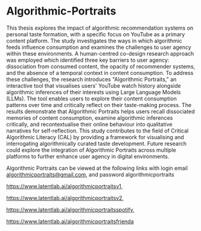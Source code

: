 # Algorithmic-Portraits

This thesis explores the impact of algorithmic recommendation systems on personal taste formation, with a specific focus on YouTube as a primary content platform. The study investigates the ways in which algorithmic feeds influence consumption and examines the challenges to user agency within these environments. A human-centred co-design research approach was employed which identified three key barriers to user agency: dissociation from consumed content, the opacity of recommender systems, and the absence of a temporal context in content consumption. To address these challenges, the research introduces "Algorithmic Portraits," an interactive tool that visualises users' YouTube watch history alongside algorithmic inferences of their interests using Large Language Models (LLMs). The tool enables users to explore their content consumption patterns over time and critically reflect on their taste-making process. The results demonstrate that Algorithmic Portraits helps users recall dissociated memories of content consumption, examine algorithmic inferences critically, and recontextualise their online behaviour into qualitative narratives for self-reflection. This study contributes to the field of Critical Algorithmic Literacy (CAL) by providing a framework for visualising and interrogating algorithmically curated taste development. Future research could explore the integration of Algorithmic Portraits across multiple platforms to further enhance user agency in digital environments.

Algorithmic Portraits can be viewed at the following links with login email algorithmicportraits@gmail.com, and password algorithmicportraits

https://www.latentlab.ai/algorithmicportraitsv1,

https://www.latentlab.ai/algorithmicportraitsv2,

https://www.latentlab.ai/algorithmicportraitsspotify,

https://www.latentlab.ai/algorithmicportraitsfrienda
